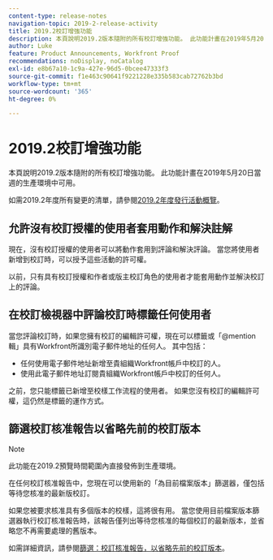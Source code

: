 ```yaml
---
content-type: release-notes
navigation-topic: 2019-2-release-activity
title: 2019.2校訂增強功能
description: 本頁說明2019.2版本隨附的所有校訂增強功能。 此功能計畫在2019年5月20日當週的生產環境中可用。
author: Luke
feature: Product Announcements, Workfront Proof
recommendations: noDisplay, noCatalog
exl-id: e8b67a10-1c9a-427e-96d5-0bcee47333f3
source-git-commit: f1e463c90641f9221228e335b583cab72762b3bd
workflow-type: tm+mt
source-wordcount: '365'
ht-degree: 0%

---
```


# 2019.2校訂增強功能

本頁說明2019.2版本隨附的所有校訂增強功能。 此功能計畫在2019年5月20日當週的生產環境中可用。

如需2019.2年度所有變更的清單，請參閱[2019.2年度發行活動概覽](../../../../product-announcements/product-releases/quarterly-release-archive/2019.2-release-activity/2019-2-release-activity-overview.md)。

## 允許沒有校訂授權的使用者套用動作和解決註解

現在，沒有校訂授權的使用者可以將動作套用到評論和解決評論。 當您將使用者新增到校訂時，可以授予這些活動的許可權。

以前，只有具有校訂授權和作者或版主校訂角色的使用者才能套用動作並解決校訂上的評論。

## 在校訂檢視器中評論校訂時標籤任何使用者

當您評論校訂時，如果您擁有校訂的編輯許可權，現在可以標籤或「@mention輯」具有Workfront所識別電子郵件地址的任何人。 其中包括：

* 任何使用電子郵件地址新增至貴組織Workfront帳戶中校訂的人。
* 使用此電子郵件地址訂閱貴組織Workfront帳戶中校訂的任何人。

之前，您只能標籤已新增至校樣工作流程的使用者。 如果您沒有校訂的編輯許可權，這仍然是標籤的運作方式。

## 篩選校訂核准報告以省略先前的校訂版本

>[!NOTE]
>
>此功能在2019.2預覽時間範圍內直接發佈到生產環境。

在任何校訂核准報告中，您現在可以使用新的「為目前檔案版本」篩選器，僅包括等待您核准的最新版校訂。

如果您被要求核准具有多個版本的校樣，這將很有用。 當您使用目前檔案版本篩選器執行校訂核准報告時，該報告僅列出等待您核准的每個校訂的最新版本，並省略您不再需要處理的舊版本。

如需詳細資訊，請參閱[篩選：校訂核准報告，以省略先前的校訂版本](../../../../reports-and-dashboards/reports/custom-view-filter-grouping-samples/filter-proof-approval-report.md)。

